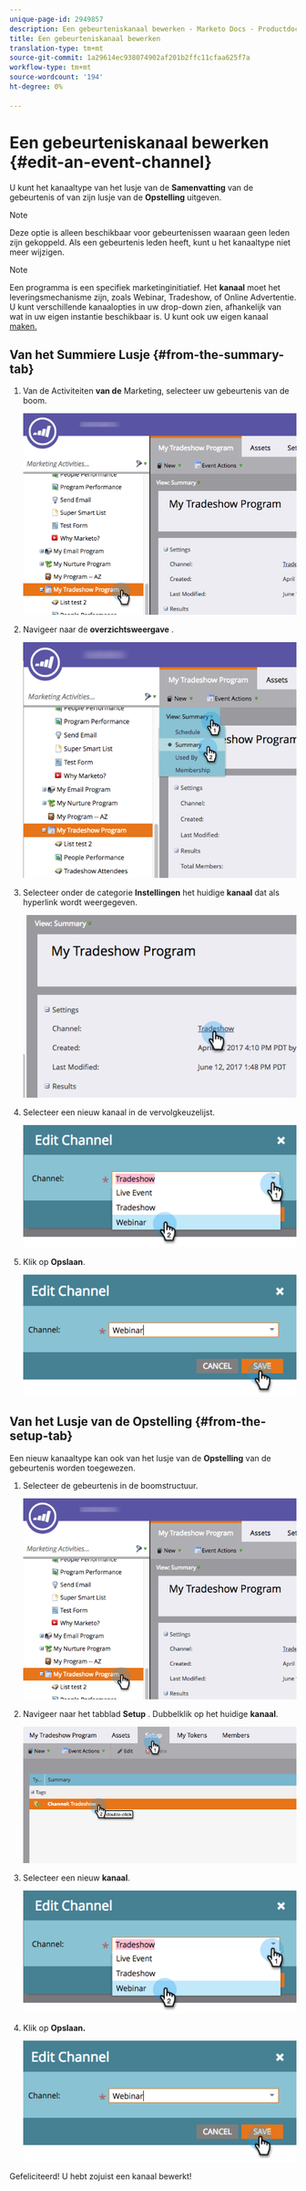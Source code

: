 ```yaml
---
unique-page-id: 2949857
description: Een gebeurteniskanaal bewerken - Marketo Docs - Productdocumentatie
title: Een gebeurteniskanaal bewerken
translation-type: tm+mt
source-git-commit: 1a29614ec938074902af201b2ffc11cfaa625f7a
workflow-type: tm+mt
source-wordcount: '194'
ht-degree: 0%

---
```



# Een gebeurteniskanaal bewerken {#edit-an-event-channel}

U kunt het kanaaltype van het lusje van de **Samenvatting** van de gebeurtenis of van zijn lusje van de **Opstelling** uitgeven.

>[!NOTE]
>
>Deze optie is alleen beschikbaar voor gebeurtenissen waaraan geen leden zijn gekoppeld. Als een gebeurtenis leden heeft, kunt u het kanaaltype niet meer wijzigen.

>[!NOTE]
>
>Een programma is een specifiek marketinginitiatief. Het **kanaal** moet het leveringsmechanisme zijn, zoals Webinar, Tradeshow, of Online Advertentie. U kunt verschillende kanaalopties in uw drop-down zien, afhankelijk van wat in uw eigen instantie beschikbaar is. U kunt ook uw eigen kanaal [maken.](http://docs.marketo.com/display/DOCS/Create+a+Program+Channel)

## Van het Summiere Lusje {#from-the-summary-tab}

1. Van de Activiteiten **van de** Marketing, selecteer uw gebeurtenis van de boom.

   ![](assets/eventprogramseelct.png)

1. Navigeer naar de **overzichtsweergave** .

   ![](assets/eventprogramsummary.png)

1. Selecteer onder de categorie **Instellingen** het huidige **kanaal** dat als hyperlink wordt weergegeven.

   ![](assets/channeltypeevent.png)

1. Selecteer een nieuw kanaal in de vervolgkeuzelijst.

   ![](assets/tradeshowchange.png)

1. Klik op **Opslaan**.

   ![](assets/2017-06-13-09-35-53.png)

## Van het Lusje van de Opstelling {#from-the-setup-tab}

Een nieuw kanaaltype kan ook van het lusje van de **Opstelling** van de gebeurtenis worden toegewezen.

1. Selecteer de gebeurtenis in de boomstructuur.

   ![](assets/eventprogramseelct.png)

1. Navigeer naar het tabblad **Setup** . Dubbelklik op het huidige **kanaal**.

   ![](assets/setuptabchangechannel.png)

1. Selecteer een nieuw **kanaal**.

   ![](assets/tradeshowchange.png)

1. Klik op **Opslaan.**

   ![](assets/2017-06-13-09-35-53.png)

Gefeliciteerd! U hebt zojuist een kanaal bewerkt!
